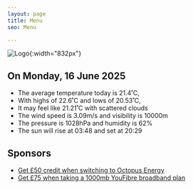 ```yaml
---
layout: page
title: Menu
seo: Menu

---
```


![Logo](/images/logo.jpg){:width="832px"}

<!-- weather_marker starts -->
## On Monday, 16 June 2025

- The average temperature today is 21.4˚C,
- With highs of 22.6˚C and lows of 20.53˚C,
- It may feel like 21.21˚C with scattered clouds
- The wind speed is 3.09m/s and visibility is 10000m
- The pressure is 1028hPa and humidity is 62%
- The sun will rise at 03:48 and set at 20:29

<!-- weather_marker ends -->

## Sponsors

- [Get £50 credit when switching to Octopus Energy](https://bit.ly/3oD1nnS)
- [Get £75 when taking a 1000mb YouFibre broadband plan](https://aklam.io/91zWhU?)
